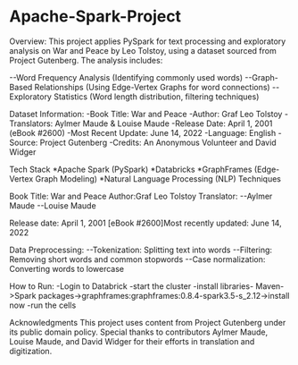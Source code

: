 # Apache-Spark-Project 
Overview:
This project applies PySpark for text processing and exploratory analysis on War and Peace by Leo Tolstoy, 
using a dataset sourced from Project Gutenberg. The analysis includes:

--Word Frequency Analysis (Identifying commonly used words)
--Graph-Based Relationships (Using Edge-Vertex Graphs for word connections)
--Exploratory Statistics (Word length distribution, filtering techniques)

Dataset Information:
-Book Title: War and Peace
-Author: Graf Leo Tolstoy
-Translators: Aylmer Maude & Louise Maude
-Release Date: April 1, 2001 (eBook #2600)
-Most Recent Update: June 14, 2022
-Language: English
-Source: Project Gutenberg
-Credits: An Anonymous Volunteer and David Widger

Tech Stack
*Apache Spark (PySpark)
*Databricks
*GraphFrames (Edge-Vertex Graph Modeling)
*Natural Language Processing (NLP) Techniques

Book Title: War and Peace
Author:Graf Leo Tolstoy
Translator: 
--Aylmer Maude 
--Louise Maude

Release date: April 1, 2001 [eBook #2600]Most recently updated: June 14, 2022

Data Preprocessing:
--Tokenization: Splitting text into words
--Filtering: Removing short words and common stopwords
--Case normalization: Converting words to lowercase

How to Run:
-Login to Databrick
-start the cluster
-install libraries- Maven->Spark packages->graphframes:graphframes:0.8.4-spark3.5-s_2.12->install now
-run the cells

Acknowledgments
This project uses content from Project Gutenberg under its public domain policy.
Special thanks to contributors Aylmer Maude, Louise Maude, and David Widger for their efforts in translation and digitization.
